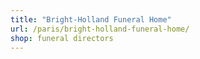 ```yaml
---
title: "Bright-Holland Funeral Home"
url: /paris/bright-holland-funeral-home/
shop: funeral directors
---
```

